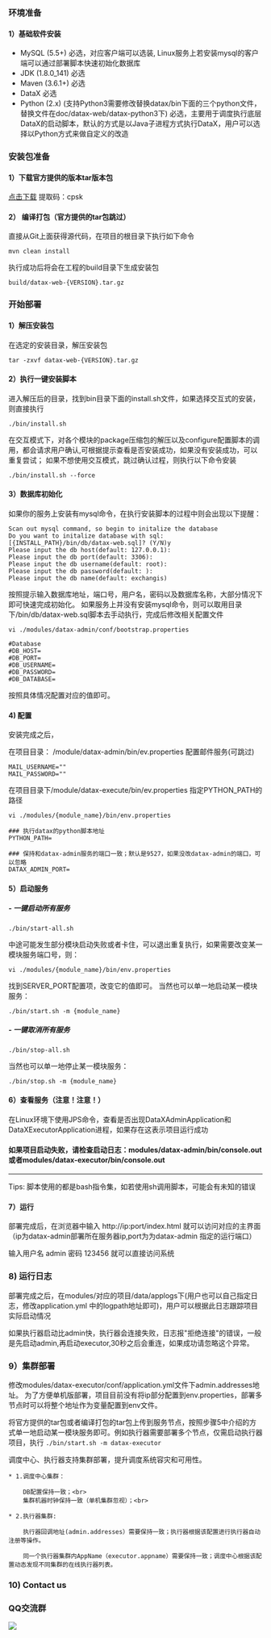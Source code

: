 ### 环境准备
#### 1）基础软件安装
- MySQL (5.5+) 必选，对应客户端可以选装, Linux服务上若安装mysql的客户端可以通过部署脚本快速初始化数据库
- JDK (1.8.0_141) 必选
- Maven (3.6.1+) 必选
- DataX 必选
- Python (2.x) (支持Python3需要修改替换datax/bin下面的三个python文件，替换文件在doc/datax-web/datax-python3下)
 必选，主要用于调度执行底层DataX的启动脚本，默认的方式是以Java子进程方式执行DataX，用户可以选择以Python方式来做自定义的改造


### 安装包准备
#### 1）下载官方提供的版本tar版本包
[点击下载](https://pan.baidu.com/s/13yoqhGpD00I82K4lOYtQhg) 提取码：cpsk

#### 2） 编译打包（官方提供的tar包跳过）
直接从Git上面获得源代码，在项目的根目录下执行如下命令
```
mvn clean install 
```
执行成功后将会在工程的build目录下生成安装包
```
build/datax-web-{VERSION}.tar.gz
```

### 开始部署
#### 1）解压安装包
在选定的安装目录，解压安装包
```
tar -zxvf datax-web-{VERSION}.tar.gz
```
#### 2）执行一键安装脚本
进入解压后的目录，找到bin目录下面的install.sh文件，如果选择交互式的安装，则直接执行
```
./bin/install.sh
```
在交互模式下，对各个模块的package压缩包的解压以及configure配置脚本的调用，都会请求用户确认,可根据提示查看是否安装成功，如果没有安装成功，可以重复尝试；
如果不想使用交互模式，跳过确认过程，则执行以下命令安装
```
./bin/install.sh --force
```
#### 3）数据库初始化
如果你的服务上安装有mysql命令，在执行安装脚本的过程中则会出现以下提醒：
```
Scan out mysql command, so begin to initalize the database
Do you want to initalize database with sql: [{INSTALL_PATH}/bin/db/datax-web.sql]? (Y/N)y
Please input the db host(default: 127.0.0.1): 
Please input the db port(default: 3306): 
Please input the db username(default: root): 
Please input the db password(default: ): 
Please input the db name(default: exchangis)
```
按照提示输入数据库地址，端口号，用户名，密码以及数据库名称，大部分情况下即可快速完成初始化。
如果服务上并没有安装mysql命令，则可以取用目录下/bin/db/datax-web.sql脚本去手动执行，完成后修改相关配置文件
```
vi ./modules/datax-admin/conf/bootstrap.properties
```
```
#Database
#DB_HOST=
#DB_PORT=
#DB_USERNAME=
#DB_PASSWORD=
#DB_DATABASE=
```
按照具体情况配置对应的值即可。


#### 4) 配置
安装完成之后，


在项目目录：
/module/datax-admin/bin/ev.properties 配置邮件服务(可跳过)

```
MAIL_USERNAME=""
MAIL_PASSWORD=""
```


在项目目录下/module/datax-execute/bin/ev.properties 指定PYTHON_PATH的路径

```
vi ./modules/{module_name}/bin/env.properties

### 执行datax的python脚本地址
PYTHON_PATH=

### 保持和datax-admin服务的端口一致；默认是9527，如果没改datax-admin的端口，可以忽略
DATAX_ADMIN_PORT=

````


#### 5）启动服务
##### - 一键启动所有服务
```
./bin/start-all.sh
```
中途可能发生部分模块启动失败或者卡住，可以退出重复执行，如果需要改变某一模块服务端口号，则：
```
vi ./modules/{module_name}/bin/env.properties
```
找到SERVER_PORT配置项，改变它的值即可。
当然也可以单一地启动某一模块服务：
```
./bin/start.sh -m {module_name}
```

##### - 一键取消所有服务
```
./bin/stop-all.sh
```
当然也可以单一地停止某一模块服务：
```
./bin/stop.sh -m {module_name}
```

#### 6）查看服务（注意！注意！）

 在Linux环境下使用JPS命令，查看是否出现DataXAdminApplication和DataXExecutorApplication进程，如果存在这表示项目运行成功
 
 #### 如果项目启动失败，请检查启动日志：modules/datax-admin/bin/console.out或者modules/datax-executor/bin/console.out

---
Tips: 脚本使用的都是bash指令集，如若使用sh调用脚本，可能会有未知的错误

#### 7）运行
   
   部署完成后，在浏览器中输入 http://ip:port/index.html 就可以访问对应的主界面（ip为datax-admin部署所在服务器ip,port为为datax-admin 指定的运行端口）

   输入用户名 admin  密码 123456 就可以直接访问系统
   
### 8) 运行日志

   部署完成之后，在modules/对应的项目/data/applogs下(用户也可以自己指定日志，修改application.yml
   中的logpath地址即可)，用户可以根据此日志跟踪项目实际启动情况   
   
   如果执行器启动比admin快，执行器会连接失败，日志报"拒绝连接"的错误，一般是先启动admin,再启动executor,30秒之后会重连，如果成功请忽略这个异常。
   
### 9）集群部署

   修改modules/datax-executor/conf/application.yml文件下admin.addresses地址。
   为了方便单机版部署，项目目前没有将ip部分配置到env.properties，部署多节点时可以将整个地址作为变量配置到env文件。
   
   将官方提供的tar包或者编译打包的tar包上传到服务节点，按照步骤5中介绍的方式单一地启动某一模块服务即可。例如执行器需要部署多个节点，仅需启动执行器项目，执行
    ```
    ./bin/start.sh -m datax-executor
    ```
   
调度中心、执行器支持集群部署，提升调度系统容灾和可用性。
   
    * 1.调度中心集群：
       
        DB配置保持一致；<br>
        集群机器时钟保持一致（单机集群忽视）；<br>
        
    * 2.执行器集群:
    
        执行器回调地址(admin.addresses）需要保持一致；执行器根据该配置进行执行器自动注册等操作。
        
        同一个执行器集群内AppName（executor.appname）需要保持一致；调度中心根据该配置动态发现不同集群的在线执行器列表。
        
        
### 10) Contact us

### QQ交流群

![](https://datax-web.oss-cn-hangzhou.aliyuncs.com/doc/qrcode.png)


